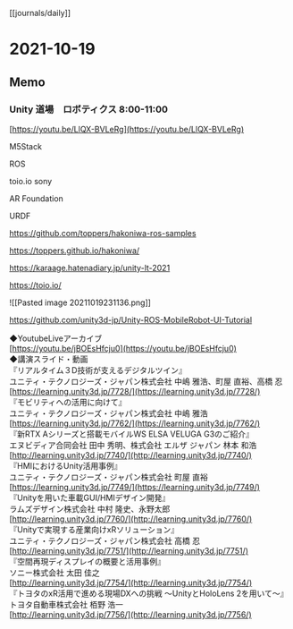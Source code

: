[[journals/daily]]
# 2021-10-19

## Memo

### Unity 道場　ロボティクス 8:00-11:00


[https://youtu.be/LlQX-BVLeRg](https://youtu.be/LlQX-BVLeRg)  


M5Stack

ROS

toio.io    sony

AR Foundation

URDF

https://github.com/toppers/hakoniwa-ros-samples

https://toppers.github.io/hakoniwa/

https://karaage.hatenadiary.jp/unity-lt-2021

https://toio.io/

![[Pasted image 20211019231136.png]]

https://github.com/unity3d-jp/Unity-ROS-MobileRobot-UI-Tutorial


◆YoutubeLiveアーカイブ  
[https://youtu.be/jBOEsHfcju0](https://youtu.be/jBOEsHfcju0)  
◆講演スライド・動画  
『リアルタイム３D技術が支えるデジタルツイン』  
ユニティ・テクノロジーズ・ジャパン株式会社 中嶋 雅浩、町屋 直裕、高橋 忍  
[https://learning.unity3d.jp/7728/](https://learning.unity3d.jp/7728/)  
『モビリティへの活用に向けて』  
ユニティ・テクノロジーズ・ジャパン株式会社 中嶋 雅浩  
[https://learning.unity3d.jp/7762/](https://learning.unity3d.jp/7762/)  
『新RTX Aシリーズと搭載モバイルWS ELSA VELUGA G3のご紹介』  
エヌビディア合同会社 田中 秀明、株式会社 エルザ ジャパン 林本 和浩  
[http://learning.unity3d.jp/7740/](http://learning.unity3d.jp/7740/)  
『HMIにおけるUnity活用事例』  
ユニティ・テクノロジーズ・ジャパン株式会社 町屋 直裕  
[https://learning.unity3d.jp/7749/](https://learning.unity3d.jp/7749/)  
『Unityを用いた車載GUI/HMIデザイン開発』  
ラムズデザイン株式会社 中村 隆史、永野太郎  
[http://learning.unity3d.jp/7760/](http://learning.unity3d.jp/7760/)  
『Unityで実現する産業向けxRソリューション』  
ユニティ・テクノロジーズ・ジャパン株式会社 高橋 忍  
[http://learning.unity3d.jp/7751/](http://learning.unity3d.jp/7751/)  
『空間再現ディスプレイの概要と活用事例』  
ソニー株式会社 太田 佳之  
[http://learning.unity3d.jp/7754/](http://learning.unity3d.jp/7754/)  
『トヨタのxR活用で進める現場DXへの挑戦 ～UnityとHoloLens 2を用いて～』  
トヨタ自動車株式会社 栢野 浩一  
[http://learning.unity3d.jp/7756/](http://learning.unity3d.jp/7756/)